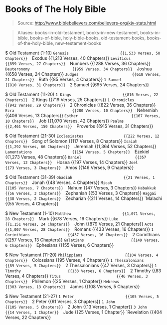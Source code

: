 # Books of The Holy Bible

> Source: http://www.biblebelievers.com/believers-org/kjv-stats.html

> Aliases: books-in-old-testament, books-in-new-testament, books-in-bible, books-of-bible, holy-bible-books, old-testament-books, books-of-the-holy-bible, new-testament-books

$ Old Testament (1-10)
    `Genesis                       {{1,533 Verses, 50 Chapters}} 
    `Exodus                        {{1,213 Verses, 40 Chapters}} 
    `Leviticus                     {{859 Verses, 27 Chapters}} 
    `Numbers                       {{1288 Verses, 36 Chapters}} 
    `Deuteronomy                   {{959 Verses, 34 Chapters}} 
    `Joshua                        {{658 Verses, 24 Chapters}} 
    `Judges                        {{618 Verses, 21 Chapters}} 
    `Ruth                          {{85 Verses, 4 Chapters}} 
    `1 Samuel                      {{810 Verses, 31 Chapters}} 
    `2 Samuel                      {{695 Verses, 24 Chapters}} 

$ Old Testament (11-20)
    `1 Kings                       {{816 Verses, 22 Chapters}} 
    `2 Kings                       {{719 Verses, 25 Chapters}} 
    `1 Chronicles                  {{942 Verses, 29 Chapters}} 
    `2 Chronicles                  {{822 Verses, 36 Chapters}} 
    `Ezra                          {{280 Verses, 10 Chapters}} 
    `Nehemiah                      {{406 Verses, 13 Chapters}} 
    `Esther                        {{167 Verses, 10 Chapters}} 
    `Job                           {{1,070 Verses, 42 Chapters}} 
    `Psalms                        {{2,461 Verses, 150 Chapters}} 
    `Proverbs                      {{915 Verses, 31 Chapters}} 

$ Old Testament (21-30)
    `Ecclesiastes                  {{222 Verses, 12 Chapters}} 
    `Song of Solomon               {{117 Verses, 8 Chapters}} 
    `Isaiah                        {{1,292 Verses, 66 Chapters}} 
    `Jeremiah                      {{1,364 Verses, 52 Chapters}} 
    `Lamentations                  {{154 Verses, 5 Chapters}} 
    `Ezekiel                       {{1,273 Verses, 48 Chapters}} 
    `Daniel                        {{357 Verses, 12 Chapters}} 
    `Hosea                         {{197 Verses, 14 Chapters}} 
    `Joel                          {{73 Verses, 3 Chapters}} 
    `Amos                          {{146 Verses, 9 Chapters}} 

$ Old Testament (31-39)
    `Obadiah                       {{21 Verses, 1 Chapters}} 
    `Jonah                         {{48 Verses, 4 Chapters}} 
    `Micah                         {{105 Verses, 7 Chapters}} 
    `Nahum                         {{47 Verses, 3 Chapters}} 
    `Habakkuk                      {{56 Verses, 3 Chapters}} 
    `Zephaniah                     {{53 Verses, 3 Chapters}} 
    `Haggai                        {{38 Verses, 2 Chapters}} 
    `Zechariah                     {{211 Verses, 14 Chapters}} 
    `Malachi                       {{55 Verses, 4 Chapters}} 

$ New Testament (1-10)
    `Matthew                       {{1,071 Verses, 28 Chapters}} 
    `Mark                          {{678 Verses, 16 Chapters}} 
    `Luke                          {{1,151 Verses, 24 Chapters}} 
    `John                          {{879 Verses, 21 Chapters}} 
    `Acts                          {{1,007 Verses, 28 Chapters}} 
    `Romans                        {{433 Verses, 16 Chapters}} 
    `1 Corinthians                 {{437 Verses, 16 Chapters}} 
    `2 Corinthians                 {{257 Verses, 13  Chapters}} 
    `Galatians                     {{149 Verses, 6 Chapters}} 
    `Ephesians                     {{155 Verses, 6 Chapters}} 

$ New Testament (11-20)
    `Philippians                   {{104 Verses, 4 Chapters}} 
    `Colossians                    {{95 Verses, 4 Chapters}} 
    `1 Thessalonians               {{89 Verses, 5 Chapters}} 
    `2 Thessalonians               {{47 Verses, 3 Chapters}} 
    `1 Timothy                     {{133 Verses, 6 Chapters}} 
    `2 Timothy                     {{83 Verses, 4 Chapters}} 
    `Titus                         {{46 Verses, 3 Chapters}} 
    `Philemon                      {{25 Verses, 1 Chapter}} 
    `Hebrews                       {{303 Verses, 13 Chapters}} 
    `James                         {{108 Verses, 5 Chapters}} 

$ New Testament (21-27)
    `1 Peter                       {{105 Verses, 5 Chapters}} 
    `2 Peter                       {{61 Verses, 3 Chapters}} 
    `1 John                        {{105 Verses, 5 Chapters}} 
    `2 John                        {{13 Verses, 1 Chapter}} 
    `3 John                        {{14 Verses, 1 Chapter}} 
    `Jude                          {{25 Verses, 1 Chapter}} 
    `Revelation                    {{404 Verses, 22 Chapters}} 

